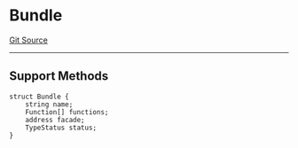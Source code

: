 # Bundle
[Git Source](https://github.com/metacontract/mc/blob/0cf91165f9ec2cbeeba800a4baf4e81e2df5c3bb/src/devkit/Flattened.sol)

---------------------
Support Methods
-----------------------


```solidity
struct Bundle {
    string name;
    Function[] functions;
    address facade;
    TypeStatus status;
}
```

